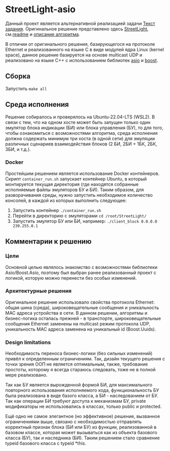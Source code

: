 # StreetLight-asio

Данный проект является альтернативной реализацией задачи [Текст задания][1].
Оригинальное решение представлено здесь [StreetLight][2], см.[readme][3] и
[описание алгоритма][4].

В отличии от оригинального решения, базирующегося на протоколе Ethernet и
реализованного на языке C в виде модулей ядра Linux (kernel space), данное
решение базируется на основе multicast UDP и реализовано на языке C++ с
использованием библиотек [asio][5] и [boost][6].

## Сборка

Запустить `make all`

## Среда исполнения

Решение собиралось и проверялось на Ubuntu-22.04-LTS (WSL2). В связи с тем,
что на одном хосте может быть запущен только один эмулятор блока индикации (БИ)
или блока управления (БУ), то для того, чтобы ознакомиться с возможностями 
алгоритма, среда исполнения должна содержать минимум три хоста (в одной сети) 
для эмуляции различных сценариев взаимодействия блоков (2 БИ, 2БИ + 1БК, 2БК, 
3БИ, и т.д.).

### Docker

Простейшим решением является использование Docker контейнеров. Скрипт
`container_run.sh` запускает контейнер Ubuntu, в который монтируется текущая 
директория (где находятся собранные исполняемые файлы эмуляторов БУ и БИ).
Таким образом, для разворачивания среды, нужно запустить необходимое количество 
консолей, в каждой из которых выполнить следующее:  

1. Запустить контейнер `./container_run.sh`
2. Перейти в директорию с эмуляторами `cd /root/StreetLight/`
3. Запустить эмулятор БУ или БИ, например: `./client_block 0.0.0.0 239.255.0.1`

## Комментарии к решению

### Цели

Основной целью являлось знакомство с возможностями библиотеки Asio/Boost.Asio,
поэтому был выбран ранее реализованный проект с логикой, которую можно перенести
без особых изменений.

### Архитектурные решения

Оригинальное решение использовало свойства протокола Ethernet: общая шина (среда),
широковещательные сообщения и уникальность MAC адреса устройства в сети. В данном
решении, алгоритмы и бизнес-логика осталась прежней - в транспорте, широковещательные
сообщения Ethernet заменены на multicast режим протокола UDP, уникальность MAC
адреса заменена на уникальный id (Boost.Uuids).

### Design limitations

Необходимость переноса бизнес-логики (без сильных изменений) привёл к определенным
ограничениям. Так, дизайн текущего решения с точки зрения ООП не является оптимальным,
также, требование простоты, которому я всегда стараюсь следовать, тоже не в полной мере
реализовано. 

Так как БУ является вырожденной формой БИ, для максимального повторного использования
исполняемого кода, функциональность БУ была реализована в виде базого класса, а БИ -
наследованием от БУ. Так как операции БИ требуют доступа к механизмам БУ, private 
модификаторы не использовались в классах, только public и protected.

Ещё одно не самое элегантное (но эффективное) решение, вызванное ограничениями выше,
связано с необходимостью отправлять корректный признак блока (БИ или БУ) из функции,
реализованной в базовом классе, которая может вызываться как из объекта базового 
класса (БУ), так и наследника (БИ). Таким решением стало сравнение typeid базового
класса с typeid *this.

[1]: https://github.com/Vmogilki/StreetLight/blob/master/%D0%A2%D0%B5%D0%BA%D1%81%D1%82%20%D0%B7%D0%B0%D0%B4%D0%B0%D0%BD%D0%B8%D1%8F.txt
[2]: https://github.com/Vmogilki/StreetLight
[3]: https://github.com/Vmogilki/StreetLight/blob/master/README.RUS
[4]: https://github.com/Vmogilki/StreetLight/blob/master/%D0%9E%D0%BF%D0%B8%D1%81%D0%B0%D0%BD%D0%B8%D0%B5%20%D0%B0%D0%BB%D0%B3%D0%BE%D1%80%D0%B8%D1%82%D0%BC%D0%B0.txt
[5]: https://think-async.com/Asio/
[6]: https://www.boost.org/
